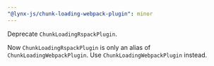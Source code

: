 ```yaml
---
"@lynx-js/chunk-loading-webpack-plugin": minor
---
```


Deprecate `ChunkLoadingRspackPlugin`.

Now `ChunkLoadingRspackPlugin` is only an alias of `ChunkLoadingWebpackPlugin`.
Use `ChunkLoadingWebpackPlugin` instead.
